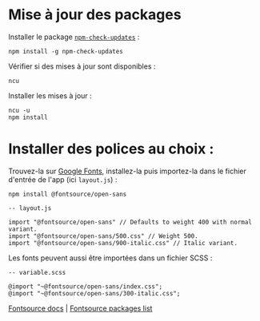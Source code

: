 # Mise à jour des packages

Installer le package [`npm-check-updates`](https://www.npmjs.com/package/npm-check-updates) :

`npm install -g npm-check-updates`

Vérifier si des mises à jour sont disponibles :

`ncu`

Installer les mises à jour :

```
ncu -u
npm install
```

# Installer des polices au choix :

Trouvez-la sur [Google Fonts](https://fonts.google.com/), installez-la puis importez-la dans le fichier d'entrée de l'app (ici `layout.js`) :

`npm install @fontsource/open-sans`

```
-- layout.js

import "@fontsource/open-sans" // Defaults to weight 400 with normal variant.
import "@fontsource/open-sans/500.css" // Weight 500.
import "@fontsource/open-sans/900-italic.css" // Italic variant.
```

Les fonts peuvent aussi être importées dans un fichier SCSS :

```
-- variable.scss

@import "~@fontsource/open-sans/index.css";
@import "~@fontsource/open-sans/300-italic.css";
```

[Fontsource docs](https://github.com/fontsource/fontsource#installation) | [Fontsource packages list](https://github.com/fontsource/fontsource/tree/master/packages)
